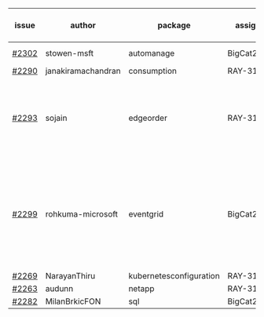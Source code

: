 | issue | author | package | assignee | bot advice | created date of issue | target release date | date from target |
| ------ | ------ | ------ | ------ | ------ | ------ | ------ | :-----: |
| [#2302](https://github.com/Azure/sdk-release-request/issues/2302) | stowen-msft | automanage | BigCat20196 | new issue ! <br> | 12-12 | 01-10 |   |
| [#2290](https://github.com/Azure/sdk-release-request/issues/2290) | janakiramachandran | consumption | RAY-316 |   | 12-08 | 12-22 |   |
| [#2293](https://github.com/Azure/sdk-release-request/issues/2293) | sojain | edgeorder | RAY-316 | new version is 0.0.0, please check base branch!   | 12-09 | 12-23 |   |
| [#2299](https://github.com/Azure/sdk-release-request/issues/2299) | rohkuma-microsoft | eventgrid | BigCat20196 | new version is 0.0.0, please check base branch!   release date < 2 ! <br> | 12-10 | 12-14 | 0 |
| [#2269](https://github.com/Azure/sdk-release-request/issues/2269) | NarayanThiru | kubernetesconfiguration | RAY-316 |   | 11-30 | 12-07 |   |
| [#2263](https://github.com/Azure/sdk-release-request/issues/2263) | audunn | netapp | RAY-316 |   | 11-26 | 12-20 |   |
| [#2282](https://github.com/Azure/sdk-release-request/issues/2282) | MilanBrkicFON | sql | BigCat20196 |   | 12-06 | 12-10 |   |

